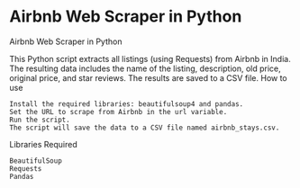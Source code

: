 # Airbnb Web Scraper in Python

Airbnb Web Scraper in Python

This Python script extracts all listings (using Requests) from Airbnb in India. The resulting data includes the name of the listing, description, old price, original price, and star reviews. The results are saved to a CSV file.
How to use

	Install the required libraries: beautifulsoup4 and pandas.
	Set the URL to scrape from Airbnb in the url variable.
	Run the script.
	The script will save the data to a CSV file named airbnb_stays.csv.

Libraries Required

    BeautifulSoup
    Requests
    Pandas
